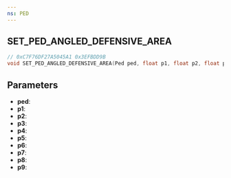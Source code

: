 ```yaml
---
ns: PED
---
```

## SET_PED_ANGLED_DEFENSIVE_AREA

```c
// 0xC7F76DF27A5045A1 0x3EFBDD9B
void SET_PED_ANGLED_DEFENSIVE_AREA(Ped ped, float p1, float p2, float p3, float p4, float p5, float p6, float p7, BOOL p8, BOOL p9);
```


## Parameters
* **ped**: 
* **p1**: 
* **p2**: 
* **p3**: 
* **p4**: 
* **p5**: 
* **p6**: 
* **p7**: 
* **p8**: 
* **p9**: 

